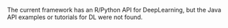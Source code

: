 The current framework has an R/Python API for DeepLearning, but the Java API examples or tutorials for DL were not found.